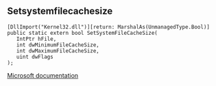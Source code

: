 ## Setsystemfilecachesize

```
[DllImport("Kernel32.dll")][return: MarshalAs(UnmanagedType.Bool)]
public static extern bool SetSystemFileCacheSize(
   IntPtr hFile,
   int dwMinimumFileCacheSize,
   int dwMaximumFileCacheSize,
   uint dwFlags
);
```

[Microsoft documentation](https://docs.microsoft.com/en-us/windows/win32/api/sysinfoapi/nf-sysinfoapi-setsystemfilecachesize)
